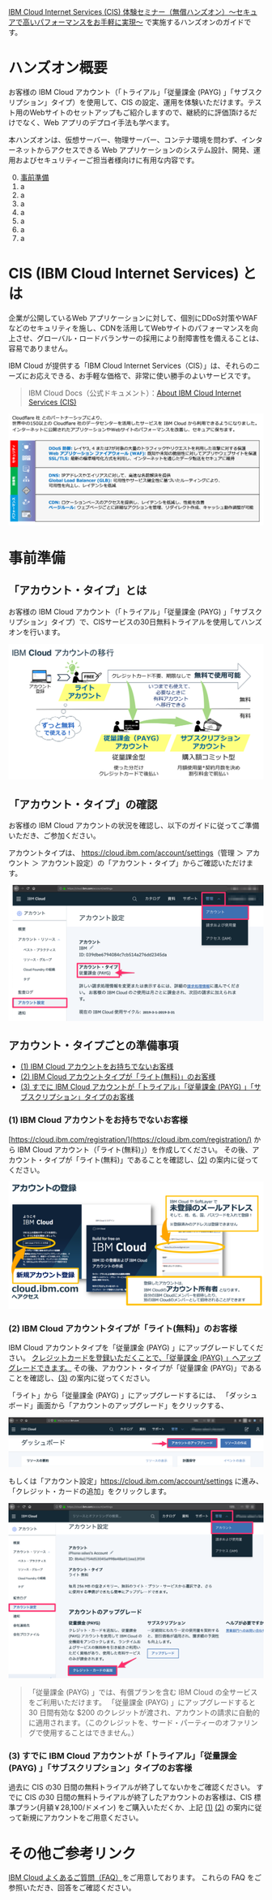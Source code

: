 [IBM Cloud Internet Services (CIS) 体験セミナー（無償ハンズオン）～セキュアで高いパフォーマンスをお手軽に実現～](https://www-01.ibm.com/events/wwe/japan/ASJapan.nsf/registration.xsp?open&seminar=FCC3NUES&locale=ja_JP) で実施するハンズオンのガイドです。

# ハンズオン概要

お客様の IBM Cloud アカウント（「トライアル」「従量課金 (PAYG) 」「サブスクリプション」タイプ）を使用して、CIS の設定、運用を体験いただけます。テスト用のWebサイトのセットアップもご紹介しますので、継続的に評価頂けるだけでなく、Web アプリのデプロイ手法も学べます。

本ハンズオンは、仮想サーバー、物理サーバー、コンテナ環境を問わず、インターネットからアクセスできる Web アプリケーションのシステム設計、開発、運用およびセキュリティーご担当者様向けに有用な内容です。

0. [事前準備](#事前準備)
1. a
2. a
3. a
4. a
5. a
6. a
7. a

# CIS (IBM Cloud Internet Services) とは

企業が公開しているWeb アプリケーションに対して、個別にDDoS対策やWAFなどのセキュリティを施し、CDNを活用してWebサイトのパフォーマンスを向上させ、グローバル・ロードバランサーの採用により耐障害性を備えることは、容易でありません。

 IBM Cloud が提供する「IBM Cloud Internet Services（CIS）」は、それらのニーズにお応えできる、お手軽な価格で、非常に使い勝手のよいサービスです。

> IBM Cloud Docs（公式ドキュメント）：[About IBM Cloud Internet Services (CIS)](https://cloud.ibm.com/docs/infrastructure/cis/about.html#about-ibm-cloud-internet-services)

![CIS (IBM Cloud Internet Services) とは](img/what_is_cis.png)

# 事前準備

## 「アカウント・タイプ」とは

お客様の IBM Cloud アカウント（「トライアル」「従量課金 (PAYG) 」「サブスクリプション」タイプ）で、CISサービスの30日無料トライアルを使用してハンズオンを行います。

![IBM Cloud アカウントの移行](img/account_transition.png)

## 「アカウント・タイプ」の確認

お客様の IBM Cloud アカウントの状況を確認し、以下のガイドに従ってご準備いただき、ご参加ください。

アカウントタイプは、 <https://cloud.ibm.com/account/settings>（管理 ＞ アカウント ＞ アカウント設定）の「アカウント・タイプ」からご確認いただけます。

![「アカウント・タイプ」の確認](img/account_type.png)

## アカウント・タイプごとの準備事項

- [(1) IBM Cloud アカウントをお持ちでないお客様](https://github.com/kissyy/cis-handson-sandbox#1-ibm-cloud-%E3%82%A2%E3%82%AB%E3%82%A6%E3%83%B3%E3%83%88%E3%82%92%E3%81%8A%E6%8C%81%E3%81%A1%E3%81%A7%E3%81%AA%E3%81%84%E3%81%8A%E5%AE%A2%E6%A7%98)
- [(2) IBM Cloud アカウントタイプが「ライト(無料)」のお客様](https://github.com/kissyy/cis-handson-sandbox#2-ibm-cloud-%E3%82%A2%E3%82%AB%E3%82%A6%E3%83%B3%E3%83%88%E3%82%BF%E3%82%A4%E3%83%97%E3%81%8C%E3%83%A9%E3%82%A4%E3%83%88%E7%84%A1%E6%96%99%E3%81%AE%E3%81%8A%E5%AE%A2%E6%A7%98) 
- [(3) すでに IBM Cloud アカウントが「トライアル」「従量課金 (PAYG) 」「サブスクリプション」タイプのお客様](https://github.com/kissyy/cis-handson-sandbox#3-%E3%81%99%E3%81%A7%E3%81%AB-ibm-cloud-%E3%82%A2%E3%82%AB%E3%82%A6%E3%83%B3%E3%83%88%E3%81%8C%E3%83%88%E3%83%A9%E3%82%A4%E3%82%A2%E3%83%AB%E5%BE%93%E9%87%8F%E8%AA%B2%E9%87%91-payg-%E3%82%B5%E3%83%96%E3%82%B9%E3%82%AF%E3%83%AA%E3%83%97%E3%82%B7%E3%83%A7%E3%83%B3%E3%82%BF%E3%82%A4%E3%83%97%E3%81%AE%E3%81%8A%E5%AE%A2%E6%A7%98) 

### (1) IBM Cloud アカウントをお持ちでないお客様

[https://cloud.ibm.com/registration/](https://cloud.ibm.com/registration/) から IBM Cloud アカウント（「ライト(無料)」）を作成してください。
その後、アカウント・タイプが「ライト(無料)」であることを確認し、[(2)](https://github.com/kissyy/cis-handson-sandbox#2-ibm-cloud-%E3%82%A2%E3%82%AB%E3%82%A6%E3%83%B3%E3%83%88%E3%82%BF%E3%82%A4%E3%83%97%E3%81%8C%E3%83%A9%E3%82%A4%E3%83%88%E7%84%A1%E6%96%99%E3%81%AE%E3%81%8A%E5%AE%A2%E6%A7%98) の案内に従ってください。

![アカウントの登録](img/account_registration.png)

### (2) IBM Cloud アカウントタイプが「ライト(無料)」のお客様

IBM Cloud アカウントタイプを「従量課金 (PAYG) 」にアップグレードしてください。
<u>クレジットカードを登録いただくことで、「従量課金 (PAYG) 」へアップグレードできます。</u>
その後、アカウント・タイプが「従量課金 (PAYG)」であることを確認し、[(3)](https://github.com/kissyy/cis-handson-sandbox#3-%E3%81%99%E3%81%A7%E3%81%AB-ibm-cloud-%E3%82%A2%E3%82%AB%E3%82%A6%E3%83%B3%E3%83%88%E3%81%8C%E3%83%88%E3%83%A9%E3%82%A4%E3%82%A2%E3%83%AB%E5%BE%93%E9%87%8F%E8%AA%B2%E9%87%91-payg-%E3%82%B5%E3%83%96%E3%82%B9%E3%82%AF%E3%83%AA%E3%83%97%E3%82%B7%E3%83%A7%E3%83%B3%E3%82%BF%E3%82%A4%E3%83%97%E3%81%AE%E3%81%8A%E5%AE%A2%E6%A7%98) の案内に従ってください。

「ライト」から「従量課金 (PAYG) 」にアップグレードするには、
「ダッシュボード」画面から「アカウントのアップグレード」をクリックする、

![アカウントのアップグレード](img/account_upgrade.png)

もしくは「アカウント設定」<https://cloud.ibm.com/account/settings> に進み、「クレジット・カードの追加」をクリックします。

![クレジット・カードの追加](img/add_creditcard.png)

> 「従量課金 (PAYG) 」では、有償プランを含む IBM Cloud の全サービスをご利用いただけます。
> 「従量課金 (PAYG) 」にアップグレードすると 30 日間有効な $200 のクレジットが渡され、アカウントの請求に自動的に適用されます。（このクレジットを、サード・パーティーのオファリングで使用することはできません。）

### (3) すでに IBM Cloud アカウントが「トライアル」「従量課金 (PAYG) 」「サブスクリプション」タイプのお客様

過去に CIS の30 日間の無料トライアルが終了してないかをご確認ください。
すでに CIS の30 日間の無料トライアルが終了したアカウントのお客様は、CIS 標準プラン(月額￥28,100/ドメイン) をご購入いただくか、上記 [(1)](https://github.com/kissyy/cis-handson-sandbox#1-ibm-cloud-%E3%82%A2%E3%82%AB%E3%82%A6%E3%83%B3%E3%83%88%E3%82%92%E3%81%8A%E6%8C%81%E3%81%A1%E3%81%A7%E3%81%AA%E3%81%84%E3%81%8A%E5%AE%A2%E6%A7%98) [(2)](https://github.com/kissyy/cis-handson-sandbox#2-ibm-cloud-%E3%82%A2%E3%82%AB%E3%82%A6%E3%83%B3%E3%83%88%E3%82%BF%E3%82%A4%E3%83%97%E3%81%8C%E3%83%A9%E3%82%A4%E3%83%88%E7%84%A1%E6%96%99%E3%81%AE%E3%81%8A%E5%AE%A2%E6%A7%98) の案内に従って新規にアカウントをご用意ください。

# その他ご参考リンク
[IBM Cloud よくあるご質問（FAQ）](https://www.ibm.com/jp-ja/cloud/info/cloud-jp-faq)をご用意しております。
これらの FAQ をご参照いただき、回答をご確認ください。
